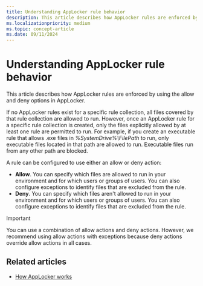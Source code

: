 ```yaml
---
title: Understanding AppLocker rule behavior
description: This article describes how AppLocker rules are enforced by using the allow and deny options in AppLocker.
ms.localizationpriority: medium
ms.topic: concept-article
ms.date: 09/11/2024
---
```


# Understanding AppLocker rule behavior

This article describes how AppLocker rules are enforced by using the allow and deny options in AppLocker.

If no AppLocker rules exist for a specific rule collection, all files covered by that rule collection are allowed to run. However, once an AppLocker rule for a specific rule collection is created, only the files explicitly allowed by at least one rule are permitted to run. For example, if you create an executable rule that allows .exe files in *%SystemDrive%\\FilePath* to run, only executable files located in that path are allowed to run. Executable files run from any other path are blocked.

A rule can be configured to use either an allow or deny action:

- **Allow**. You can specify which files are allowed to run in your environment and for which users or groups of users. You can also configure exceptions to identify files that are excluded from the rule.
- **Deny**. You can specify which files aren't allowed to run in your environment and for which users or groups of users. You can also configure exceptions to identify files that are excluded from the rule.

> [!IMPORTANT]
> You can use a combination of allow actions and deny actions. However, we recommend using allow actions with exceptions because deny actions override allow actions in all cases.

## Related articles

- [How AppLocker works](how-applocker-works-techref.md)
